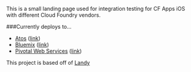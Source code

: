 This is a small landing page used for integration testing for CF Apps
iOS with different Cloud Foundry vendors.

###Currently deploys to...
  - [Atos](https://canopy-cloud.com/application-platforms/atos-cloud-foundry) ([link](https://cf-apps.apps.eu01.cf.canopy-cloud.com))
  - [Bluemix](https://console.ng.bluemix.net) ([link](https://cf-apps.mybluemix.net))
  - [Pivotal Web Services](https://run.pivotal.io) ([link](https://cf-apps.cfapps.io))

This project is based off of [Landy](https://github.com/paolotripodi/Landy-v1.0)
